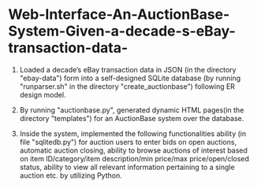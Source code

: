 # Web-Interface-An-AuctionBase-System-Given-a-decade-s-eBay-transaction-data-
1. Loaded a decade’s eBay transaction data in JSON (in the directory "ebay-data") form into a self-designed SQLite database (by running "runparser.sh" in the directory "create_auctionbase") following ER design model. 

2. By running "auctionbase.py", generated dynamic HTML pages(in the directory "templates") for an AuctionBase system over the database. 

3. Inside the system, implemented the following functionalities ability (in file "sqlitedb.py") for auction users to enter bids on open auctions, automatic auction closing, ability to browse auctions of interest based on item ID/category/item description/min price/max price/open/closed status, ability to view all relevant information pertaining to a single auction etc. by utilizing Python.
